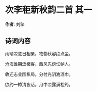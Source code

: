 # 次李秬新秋韵二首  其一

**作者**: 刘摰

## 诗词内容

雨晴凉意日相亲，物物秋容绝点尘。

沧海谁期泛槎客，西风先傍忆鲈人。

收还志业围棋局，分付光阴漉酒巾。

欲约一樽清夜话，月中凉露满松筠。

